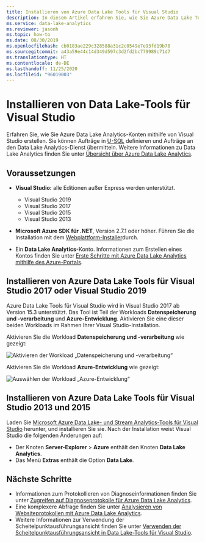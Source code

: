 ```yaml
---
title: Installieren von Azure Data Lake Tools für Visual Studio
description: In diesem Artikel erfahren Sie, wie Sie Azure Data Lake Tools für Visual Studio installieren.
ms.service: data-lake-analytics
ms.reviewer: jasonh
ms.topic: how-to
ms.date: 08/30/2019
ms.openlocfilehash: cb0183ae229c328588a31c2c0549e7e93fd19b78
ms.sourcegitcommit: a43a59e44c14d349d597c3d2fd2bc779989c71d7
ms.translationtype: HT
ms.contentlocale: de-DE
ms.lasthandoff: 11/25/2020
ms.locfileid: "96019003"
---
```

# <a name="install-data-lake-tools-for-visual-studio"></a>Installieren von Data Lake-Tools für Visual Studio

Erfahren Sie, wie Sie Azure Data Lake Analytics-Konten mithilfe von Visual Studio erstellen. Sie können Aufträge in [U-SQL](data-lake-analytics-u-sql-get-started.md) definieren und Aufträge an den Data Lake Analytics-Dienst übermitteln. Weitere Informationen zu Data Lake Analytics finden Sie unter [Übersicht über Azure Data Lake Analytics](data-lake-analytics-overview.md).

## <a name="prerequisites"></a>Voraussetzungen

* **Visual Studio:** alle Editionen außer Express werden unterstützt.

  * Visual Studio 2019
  * Visual Studio 2017
  * Visual Studio 2015
  * Visual Studio 2013

* **Microsoft Azure SDK für .NET**, Version 2.7.1 oder höher. Führen Sie die Installation mit dem [Webplattform-Installer](https://www.microsoft.com/web/downloads/platform.aspx)durch.
* Ein **Data Lake Analytics**-Konto. Informationen zum Erstellen eines Kontos finden Sie unter [Erste Schritte mit Azure Data Lake Analytics mithilfe des Azure-Portals](data-lake-analytics-get-started-portal.md).

## <a name="install-azure-data-lake-tools-for-visual-studio-2017-or-visual-studio-2019"></a>Installieren von Azure Data Lake Tools für Visual Studio 2017 oder Visual Studio 2019

Azure Data Lake Tools für Visual Studio wird in Visual Studio 2017 ab Version 15.3 unterstützt. Das Tool ist Teil der Workloads **Datenspeicherung und -verarbeitung** und **Azure-Entwicklung**. Aktivieren Sie eine dieser beiden Workloads im Rahmen Ihrer Visual Studio-Installation.

Aktivieren Sie die Workload **Datenspeicherung und -verarbeitung** wie gezeigt:

![Aktivieren der Workload „Datenspeicherung und -verarbeitung“](./media/data-lake-analytics-data-lake-tools-get-started/data-lake-tools-for-vs-2019-install-01.png)

Aktivieren Sie die Workload **Azure-Entwicklung** wie gezeigt:

![Auswählen der Workload „Azure-Entwicklung“](./media/data-lake-analytics-data-lake-tools-get-started/data-lake-tools-for-vs-2019-install-02.png)

## <a name="install-azure-data-lake-tools-for-visual-studio-2013-and-2015"></a>Installieren von Azure Data Lake Tools für Visual Studio 2013 und 2015

Laden Sie [Microsoft Azure Data Lake- und Stream Analytics-Tools für Visual Studio](https://aka.ms/adltoolsvs) herunter, und installieren Sie sie. Nach der Installation weist Visual Studio die folgenden Änderungen auf:

* Der Knoten **Server-Explorer** > **Azure** enthält den Knoten **Data Lake Analytics**.
* Das Menü **Extras** enthält die Option **Data Lake**.

## <a name="next-steps"></a>Nächste Schritte

* Informationen zum Protokollieren von Diagnoseinformationen finden Sie unter [Zugreifen auf Diagnoseprotokolle für Azure Data Lake Analytics](data-lake-analytics-diagnostic-logs.md).
* Eine komplexere Abfrage finden Sie unter [Analysieren von Websiteprotokollen mit Azure Data Lake Analytics](data-lake-analytics-analyze-weblogs.md).
* Weitere Informationen zur Verwendung der Scheitelpunktausführungsansicht finden Sie unter [Verwenden der Scheitelpunktausführungsansicht in Data Lake-Tools für Visual Studio](data-lake-analytics-data-lake-tools-use-vertex-execution-view.md).
